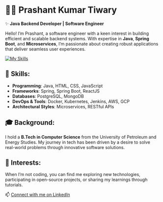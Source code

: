 # 👨‍💻 Prashant Kumar Tiwary

✨ **Java Backend Developer | Software Engineer**

Hello! I’m Prashant, a software engineer with a keen interest in building efficient and scalable backend systems. With expertise in **Java**, **Spring Boot**, and **Microservices**, I’m passionate about creating robust applications that deliver seamless user experiences.

[![My Skills](https://skillicons.dev/icons?i=java,spring,hibernate,mysql,postgres,kafka,redis,docker,kubernetes,git,github,linux,idea,postman,gradle,maven&theme=dark)](https://skillicons.dev)

## 🚀 Skills:
- **Programming**: Java, HTML, CSS, JavaScript
- **Frameworks**: Spring, Spring Boot, ReactJS
- **Databases**: PostgreSQL, MongoDB
- **DevOps & Tools**: Docker, Kubernetes, Jenkins, AWS, GCP
- **Architectural Styles**: Microservices, RESTful APIs

## 🎓 Background:
I hold a **B.Tech in Computer Science** from the University of Petroleum and Energy Studies. My journey in tech has been driven by a desire to solve real-world problems through innovative software solutions.

## 🌟 Interests:
When I’m not coding, you can find me exploring new technologies, participating in open-source projects, or sharing my learnings through tutorials.

📫 [Connect with me on LinkedIn](https://www.linkedin.com/in/your-profile](https://www.linkedin.com/in/prashant-kumar-tiwary-a7a741161/))
